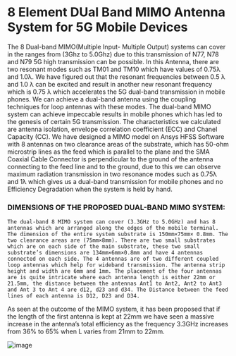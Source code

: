 <h1>
  8 Element DUal Band MIMO Antenna System for 5G Mobile Devices
</h1>
The 8 Dual-band MIMO(Multiple Input- Multiple Output) systems can cover in the ranges from (3Ghz to 5.0Ghz) due to this transmission of N77, N78 and N79 5G high transmission can be possible. In this Antenna, there are two resonant modes such as TM01 and TM10 which have values of 0.75λ and 1.0λ. We have figured out that the resonant frequencies between 0.5 λ and 1.0 λ can be excited and result in another new resonant frequency which is 0.75 λ which accelerates the 5G dual-band transmission in mobile phones. We can achieve a dual-band antenna using the coupling techniques for loop antennas with these modes. The dual-band MIMO system can achieve impeccable results in mobile phones which has led to the genesis of certain 5G transmission. The characteristics we calculated are antenna isolation, envelope correlation coefficient (ECC) and Chanel Capacity (CC). We have designed a MIMO model on Ansys HFSS Software with 8 antennas on two clearance areas of the substrate, which has 50-ohm microstrip lines as the feed which is parallel to the plane and the SMA Coaxial Cable Connector is perpendicular to the ground of the antenna connecting to the feed line and to the ground, due to this we can observe maximum radiation transmission in two resonance modes such as 0.75λ and 1λ which gives us a dual-band transmission for mobile phones and no Efficiency Degradation when the system is held by hand.


<h3>
  DIMENSIONS OF THE PROPOSED DUAL-BAND MIMO SYSTEM:
</h3>


	The dual-band 8 MIMO system can cover (3.3GHz to 5.0GHz) and has 8 antennas which are arranged along the edges of the mobile terminal. The dimension of the entire system substrate is 150mm×75mm× 0.8mm. The two clearance areas are (75mm×8mm). There are two small substrates which are on each side of the main substrate, these two small substrate’s dimensions are 134mm×6mm×0.8mm and have 4 antennas connected on each side. The 4 antennas are of two different coupled loop antennas which help for wideband transmission. The antenna strip height and width are 6mm and 1mm. The placement of the four antennas are is quite intricate where each antenna length is either 22mm or 21.5mm, the distance between the antennas Ant1 to Ant2, Ant2 to Ant3 and Ant 3 to Ant 4 are d12, d23 and d34. The Distance between the feed lines of each antenna is D12, D23 and D34. 
As seen at the outcome of the MIMO system, it has been proposed that if the length of the first antenna is kept at 22mm we have seen a massive increase in the antenna’s total efficiency as the frequency 3.3GHz increases from 36% to 65% when L varies from 21mm to 22mm.

 ![image](https://github.com/Cosmic1509/ANSYS-HFSS-Project/assets/82835887/644af3f6-5236-4b19-a78d-a0ae56c27848)


